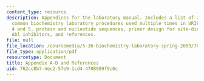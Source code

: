 ```yaml
---
content_type: resource
description: Appendices for the laboratory manual. Includes a list of abbreviations,
  common biochemistry laboratory procedures used multiple times in URIECA modules
  4 and 5, protein and nucleotide sequences, primer design for site-directed mutagenesis,
  Abl inhibitors, and references.
file: null
file_location: /coursemedia/5-36-biochemistry-laboratory-spring-2009/762cc8b74ec257e91cd44708989f9c0c_apadnrefrnce.pdf
file_type: application/pdf
resourcetype: Document
title: Appendix A-D and References
uid: 762cc8b7-4ec2-57e9-1cd4-4708989f9c0c
---
```

